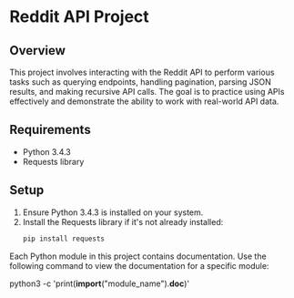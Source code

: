 # Reddit API Project

## Overview

This project involves interacting with the Reddit API to perform various tasks such as querying endpoints, handling pagination, parsing JSON results, and making recursive API calls. The goal is to practice using APIs effectively and demonstrate the ability to work with real-world API data.

## Requirements

- Python 3.4.3
- Requests library

## Setup

1. Ensure Python 3.4.3 is installed on your system.
2. Install the Requests library if it's not already installed:
   ```bash
   pip install requests


Each Python module in this project contains documentation. Use the following command to view the documentation for a specific module:

python3 -c 'print(__import__("module_name").__doc__)'
